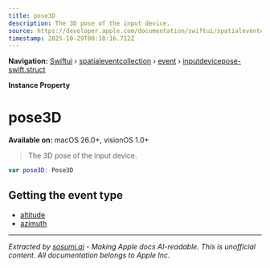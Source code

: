 ```yaml
---
title: pose3D
description: The 3D pose of the input device.
source: https://developer.apple.com/documentation/swiftui/spatialeventcollection/event/inputdevicepose-swift.struct/pose3d
timestamp: 2025-10-29T00:10:16.712Z
---
```


**Navigation:** [Swiftui](/documentation/swiftui) › [spatialeventcollection](/documentation/swiftui/spatialeventcollection) › [event](/documentation/swiftui/spatialeventcollection/event) › [inputdevicepose-swift.struct](/documentation/swiftui/spatialeventcollection/event/inputdevicepose-swift.struct)

**Instance Property**

# pose3D

**Available on:** macOS 26.0+, visionOS 1.0+

> The 3D pose of the input device.

```swift
var pose3D: Pose3D
```

## Getting the event type

- [altitude](/documentation/swiftui/spatialeventcollection/event/inputdevicepose-swift.struct/altitude)
- [azimuth](/documentation/swiftui/spatialeventcollection/event/inputdevicepose-swift.struct/azimuth)

---

*Extracted by [sosumi.ai](https://sosumi.ai) - Making Apple docs AI-readable.*
*This is unofficial content. All documentation belongs to Apple Inc.*
